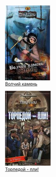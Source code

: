 ![](Волчий%20камень.jpg)  
[Волчий камень](Волчий%20камень.txt)

![](Торпедой%20-%20пли!.jpg)  
[Торпедой - пли!](Торпедой%20-%20пли!.txt)
